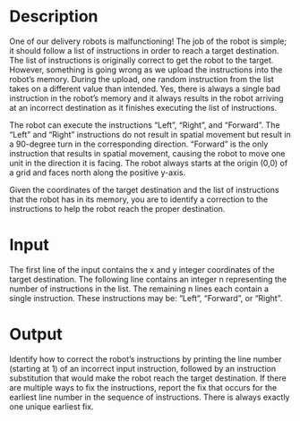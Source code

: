 # Description
One of our delivery robots is malfunctioning! The job of the robot is simple; it should follow a list of instructions in order to reach a target destination. 
The list of instructions is originally correct to get the robot to the target. However, something is going wrong as we upload the instructions into the robot’s memory. 
During the upload, one random instruction from the list takes on a different value than intended. 
Yes, there is always a single bad instruction in the robot’s memory and it always results in the robot arriving at an incorrect destination as it finishes executing the list of instructions.

The robot can execute the instructions “Left”, “Right”, and “Forward”. The “Left” and “Right” instructions do not result in spatial movement but result in a 90-degree turn in the corresponding direction. 
“Forward” is the only instruction that results in spatial movement, causing the robot to move one unit in the direction it is facing. 
The robot always starts at the origin (0,0) of a grid and faces north along the positive y-axis.

Given the coordinates of the target destination and the list of instructions that the robot has in its memory, you are to identify a correction to the instructions to help the robot reach the proper destination.

# Input
The first line of the input contains the x and y integer coordinates of the target destination. 
The following line contains an integer n representing the number of instructions in the list.
The remaining n lines each contain a single instruction. These instructions may be: “Left”, “Forward”, or “Right”.

# Output
Identify how to correct the robot’s instructions by printing the line number (starting at 1) of an incorrect input instruction, followed by an instruction substitution that would make the robot reach the target destination. If there are multiple ways to fix the instructions, report the fix that occurs for the earliest line number in the sequence of instructions. There is always exactly one unique earliest fix.
